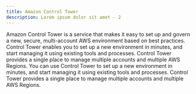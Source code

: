 ```yaml
---
title: Amazon Control Tower
description: Lorem ipsum dolor sit amet - 2
---
```


Amazon Control Tower is a service that makes it easy to set up and govern a new, secure, multi-account AWS environment based on best practices. Control Tower enables you to set up a new environment in minutes, and start managing it using existing tools and processes. Control Tower provides a single place to manage multiple accounts and multiple AWS Regions. You can use Control Tower to set up a new environment in minutes, and start managing it using existing tools and processes. Control Tower provides a single place to manage multiple accounts and multiple AWS Regions.


